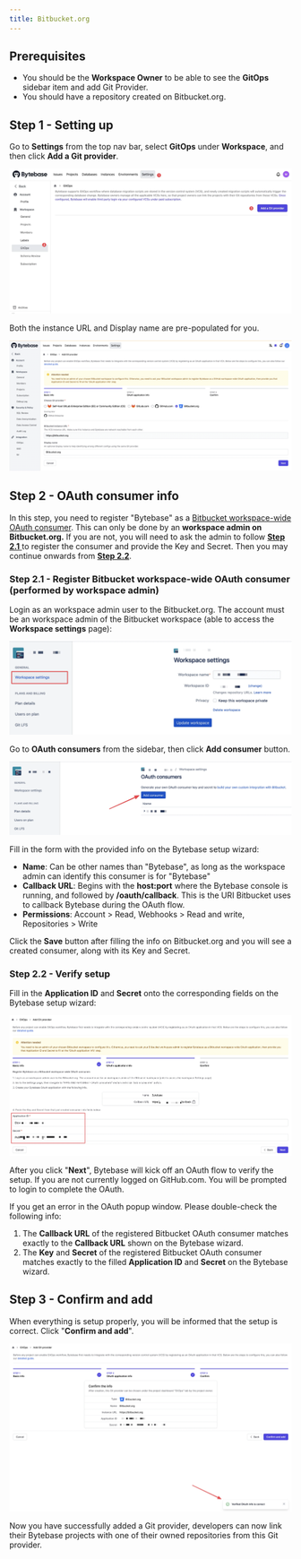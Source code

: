 ```yaml
---
title: Bitbucket.org
---
```


## Prerequisites

- You should be the **Workspace Owner** to be able to see the **GitOps** sidebar item and add Git Provider.
- You should have a repository created on Bitbucket.org.

## Step 1 - Setting up

Go to **Settings** from the top nav bar, select **GitOps** under **Workspace**, and then click **Add a Git provider**.

![add-git-provider](/static/docs/vcs-integration/add-git-provider/add-git-provider.webp)

Both the instance URL and Display name are pre-populated for you.

![add-git-provider-steps](/static/docs/vcs-integration/add-git-provider/add-git-provider-bitbucket-org-step1.webp)

## Step 2 - OAuth consumer info

<hint-block type="warning">

In this step, you need to register "Bytebase" as a [Bitbucket workspace-wide OAuth consumer](https://support.atlassian.com/bitbucket-cloud/docs/use-oauth-on-bitbucket-cloud/). This can only be done by an **workspace admin on Bitbucket.org.** If you are not, you will need to ask the admin to follow [**Step 2.1** ](#step-21---register-bitbucket-workspace-wide-oauth-consumer-performed-by-workspace-admin) to register the consumer and provide the Key and Secret. Then you may continue onwards from [**Step 2.2**](#step-22---verify-setup).

</hint-block>

### Step 2.1 - Register Bitbucket workspace-wide OAuth consumer (performed by workspace admin)

Login as an workspace admin user to the Bitbucket.org. The account must be an workspace admin of the Bitbucket workspace (able to access the **Workspace settings** page):

![bitbucket-admin-settings](/static/docs/vcs-integration/add-git-provider/bitbucket-admin-settings.webp)

Go to **OAuth consumers** from the sidebar, then click **Add consumer** button.

![vcs-bitbucket-step](/static/docs/vcs-integration/add-git-provider/vcs-bitbucket-step1.webp)

Fill in the form with the provided info on the Bytebase setup wizard:

- **Name**: Can be other names than "Bytebase", as long as the workspace admin can identify this consumer is for "Bytebase"
- **Callback URL**: Begins with the **host:port** where the Bytebase console is running, and followed by **/oauth/callback**. This is the URI Bitbucket uses to callback Bytebase during the OAuth flow.
- **Permissions**: Account > Read, Webhooks > Read and write, Repositories > Write

Click the **Save** button after filling the info on Bitbucket.org and you will see a created consumer, along with its Key and Secret.

### Step 2.2 - Verify setup

Fill in the **Application ID** and **Secret** onto the corresponding fields on the Bytebase setup wizard:

![vcs-bitbucket-step](/static/docs/vcs-integration/add-git-provider/vcs-bitbucket-step4.webp)

After you click "**Next**", Bytebase will kick off an OAuth flow to verify the setup. If you are not currently logged on GitHub.com. You will be prompted to login to complete the OAuth.

<hint-block type="info">

If you get an error in the OAuth popup window. Please double-check the following info:

1. The **Callback URL** of the registered Bitbucket OAuth consumer matches exactly to the **Callback URL** shown on the Bytebase wizard.
2. The **Key** and **Secret** of the registered Bitbucket OAuth consumer matches exactly to the filled **Application ID** and **Secret** on the Bytebase wizard.

</hint-block>

## Step 3 - Confirm and add

When everything is setup properly, you will be informed that the setup is correct. Click "**Confirm and add**".

![vcs-bitbucket-step](/static/docs/vcs-integration/add-git-provider/vcs-bitbucket-step5.webp)

Now you have successfully added a Git provider, developers can now link their Bytebase projects with one of their owned repositories from this Git provider.
